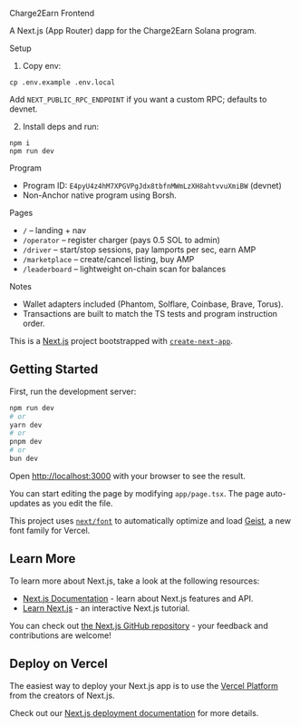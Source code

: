 Charge2Earn Frontend

A Next.js (App Router) dapp for the Charge2Earn Solana program.

Setup

1. Copy env:

```
cp .env.example .env.local
```

Add `NEXT_PUBLIC_RPC_ENDPOINT` if you want a custom RPC; defaults to devnet.

2. Install deps and run:

```
npm i
npm run dev
```

Program

- Program ID: `E4pyU4z4hM7XPGVPgJdx8tbfnMWmLzXH8ahtvvuXmiBW` (devnet)
- Non-Anchor native program using Borsh.

Pages

- `/` – landing + nav
- `/operator` – register charger (pays 0.5 SOL to admin)
- `/driver` – start/stop sessions, pay lamports per sec, earn AMP
- `/marketplace` – create/cancel listing, buy AMP
- `/leaderboard` – lightweight on-chain scan for balances

Notes

- Wallet adapters included (Phantom, Solflare, Coinbase, Brave, Torus).
- Transactions are built to match the TS tests and program instruction order.

This is a [Next.js](https://nextjs.org) project bootstrapped with [`create-next-app`](https://nextjs.org/docs/app/api-reference/cli/create-next-app).

## Getting Started

First, run the development server:

```bash
npm run dev
# or
yarn dev
# or
pnpm dev
# or
bun dev
```

Open [http://localhost:3000](http://localhost:3000) with your browser to see the result.

You can start editing the page by modifying `app/page.tsx`. The page auto-updates as you edit the file.

This project uses [`next/font`](https://nextjs.org/docs/app/building-your-application/optimizing/fonts) to automatically optimize and load [Geist](https://vercel.com/font), a new font family for Vercel.

## Learn More

To learn more about Next.js, take a look at the following resources:

- [Next.js Documentation](https://nextjs.org/docs) - learn about Next.js features and API.
- [Learn Next.js](https://nextjs.org/learn) - an interactive Next.js tutorial.

You can check out [the Next.js GitHub repository](https://github.com/vercel/next.js) - your feedback and contributions are welcome!

## Deploy on Vercel

The easiest way to deploy your Next.js app is to use the [Vercel Platform](https://vercel.com/new?utm_medium=default-template&filter=next.js&utm_source=create-next-app&utm_campaign=create-next-app-readme) from the creators of Next.js.

Check out our [Next.js deployment documentation](https://nextjs.org/docs/app/building-your-application/deploying) for more details.
